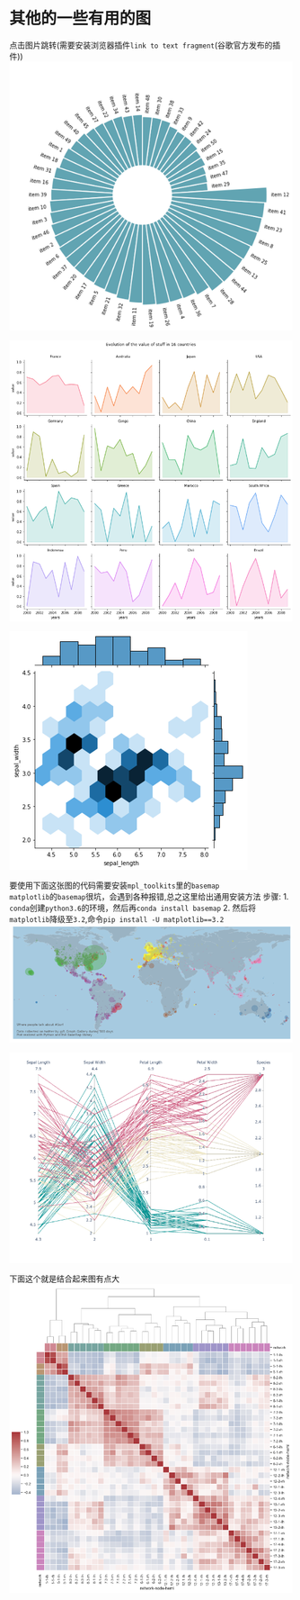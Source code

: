 # 其他的一些有用的图
点击图片跳转(需要安装浏览器插件`link to text fragment`(谷歌官方发布的插件))
[![Recorder items](./res/0.png)](https://www.python-graph-gallery.com/circular-barplot-basic#:~:text=%E2%86%95%EF%B8%8F-,reordering,-Last%20but%20not)

[![](./res/2.png)](https://www.python-graph-gallery.com/242-area-chart-and-faceting)

[![](./res/1.png)](https://www.python-graph-gallery.com/82-marginal-plot-with-seaborn#:~:text=Marginal-,you,-can%20customize%20the)

要使用下面这张图的代码需要安装`mpl_toolkits`里的`basemap`  
`matplotlib`的`basemap`很坑，会遇到各种报错,总之这里给出通用安装方法
步骤:
    1. `conda`创建`python3.6`的环境，然后再`conda install basemap`
    2. 然后将`matplotlib`降级至`3.2`,命令`pip install -U matplotlib==3.2`
[![](./res/3.png)](https://www.python-graph-gallery.com/315-a-world-map-of-surf-tweets#:~:text=%E2%AD%95-,bubble%20map,-Let's%20add%20each)

[![](./res/4.png)](https://www.python-graph-gallery.com/parallel-coordinate-plot-plotly)

下面这个就是结合起来图有点大
[![](./re/../res/5.png)](https://seaborn.pydata.org/examples/structured_heatmap.html)
